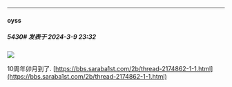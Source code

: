 ﻿
*****

####  oyss  
##### 5430#       发表于 2024-3-9 23:32

<img src="https://img.saraba1st.com/forum/202403/09/232540j3ow13hys1ljwlol.jpg" referrerpolicy="no-referrer">

10周年卯月到了.
[https://bbs.saraba1st.com/2b/thread-2174862-1-1.html](https://bbs.saraba1st.com/2b/thread-2174862-1-1.html)

